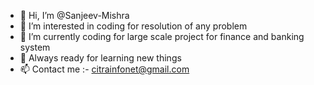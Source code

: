 - 👋 Hi, I’m @Sanjeev-Mishra
- 👀 I’m interested in coding for resolution of any problem
- 🌱 I’m currently coding for large scale project for finance and banking system
- 💞️ Always ready for learning new things
- 📫 Contact me :- citrainfonet@gmail.com

<!---
Sanjeev-Mishra/Sanjeev-Mishra is a ✨ special ✨ repository because its `README.md` (this file) appears on your GitHub profile.
You can click the Preview link to take a look at your changes.
--->
